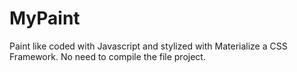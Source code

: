 # MyPaint

Paint like coded with Javascript and stylized with Materialize a CSS Framework.
No need to compile the file project.
